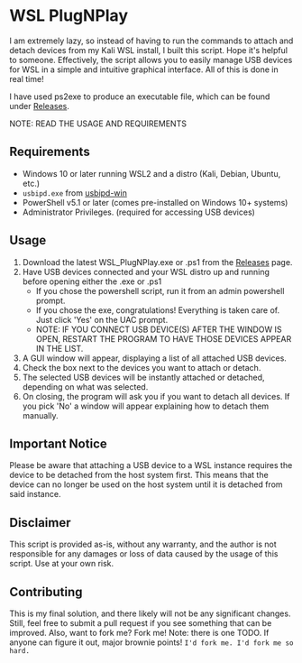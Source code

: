 # WSL PlugNPlay

I am extremely lazy, so instead of having to run the commands to attach and detach devices from my Kali WSL install, I built this script. Hope it's helpful to someone. Effectively, the script allows you to easily manage USB devices for WSL in a simple and intuitive graphical interface. All of this is done in real time!

I have used ps2exe to produce an executable file, which can be found under [Releases](https://github.com/gh0st91/WSL_PlugNPlay/releases).

NOTE: READ THE USAGE AND REQUIREMENTS

## Requirements

- Windows 10 or later running WSL2 and a distro (Kali, Debian, Ubuntu, etc.)
- `usbipd.exe` from [usbipd-win](https://github.com/dorssel/usbipd-win/releases)
- PowerShell v5.1 or later (comes pre-installed on Windows 10+ systems)
- Administrator Privileges. (required for accessing USB devices)

## Usage

1. Download the latest WSL_PlugNPlay.exe or .ps1 from the [Releases](https://github.com/gh0st91/WSL_PlugNPlay/releases) page.
2. Have USB devices connected and your WSL distro up and running before opening either the .exe or .ps1
	- If you chose the powershell script, run it from an admin powershell prompt.
	- If you chose the exe, congratulations! Everything is taken care of. Just click 'Yes' on the UAC prompt.
	- NOTE: IF YOU CONNECT USB DEVICE(S) AFTER THE WINDOW IS OPEN, RESTART THE PROGRAM TO HAVE THOSE DEVICES APPEAR IN THE LIST.
4. A GUI window will appear, displaying a list of all attached USB devices.
5. Check the box next to the devices you want to attach or detach.
7. The selected USB devices will be instantly attached or detached, depending on what was selected.
8. On closing, the program will ask you if you want to detach all devices. If you pick 'No' a window will appear explaining how to detach them manually.

## Important Notice

Please be aware that attaching a USB device to a WSL instance requires the device to be detached from the host system first. This means that the device can no longer be used on the host system until it is detached from said instance.

## Disclaimer

This script is provided as-is, without any warranty, and the author is not responsible for any damages or loss of data caused by the usage of this script. Use at your own risk.

## Contributing

This is my final solution, and there likely will not be any significant changes. Still, feel free to submit a pull request if you see something that can be improved. Also, want to fork me? Fork me! Note: there is one TODO. If anyone can figure it out, major brownie points!
`I'd fork me. I'd fork me so hard.`
